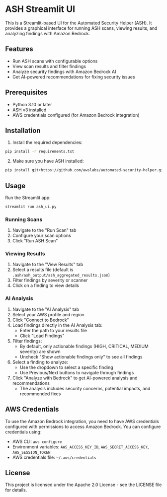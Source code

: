 # ASH Streamlit UI

This is a Streamlit-based UI for the Automated Security Helper (ASH). It provides a graphical interface for running ASH scans, viewing results, and analyzing findings with Amazon Bedrock.

## Features

- Run ASH scans with configurable options
- View scan results and filter findings
- Analyze security findings with Amazon Bedrock AI
- Get AI-powered recommendations for fixing security issues

## Prerequisites

- Python 3.10 or later
- ASH v3 installed
- AWS credentials configured (for Amazon Bedrock integration)

## Installation

1. Install the required dependencies:

```bash
pip install -r requirements.txt
```

2. Make sure you have ASH installed:

```bash
pip install git+https://github.com/awslabs/automated-security-helper.git@v3.0.0-beta
```

## Usage

Run the Streamlit app:

```bash
streamlit run ash_ui.py
```

### Running Scans

1. Navigate to the "Run Scan" tab
2. Configure your scan options
3. Click "Run ASH Scan"

### Viewing Results

1. Navigate to the "View Results" tab
2. Select a results file (default is `.ash/ash_output/ash_aggregated_results.json`)
3. Filter findings by severity or scanner
4. Click on a finding to view details

### AI Analysis

1. Navigate to the "AI Analysis" tab
2. Select your AWS profile and region
3. Click "Connect to Bedrock"
4. Load findings directly in the AI Analysis tab:
   - Enter the path to your results file
   - Click "Load Findings"
5. Filter findings:
   - By default, only actionable findings (HIGH, CRITICAL, MEDIUM severity) are shown
   - Uncheck "Show actionable findings only" to see all findings
6. Select a finding to analyze:
   - Use the dropdown to select a specific finding
   - Use Previous/Next buttons to navigate through findings
7. Click "Analyze with Bedrock" to get AI-powered analysis and recommendations
   - The analysis includes security concerns, potential impacts, and recommended fixes

## AWS Credentials

To use the Amazon Bedrock integration, you need to have AWS credentials configured with permissions to access Amazon Bedrock. You can configure credentials using:

- AWS CLI: `aws configure`
- Environment variables: `AWS_ACCESS_KEY_ID`, `AWS_SECRET_ACCESS_KEY`, `AWS_SESSION_TOKEN`
- AWS credentials file: `~/.aws/credentials`

## License

This project is licensed under the Apache 2.0 License - see the LICENSE file for details.
